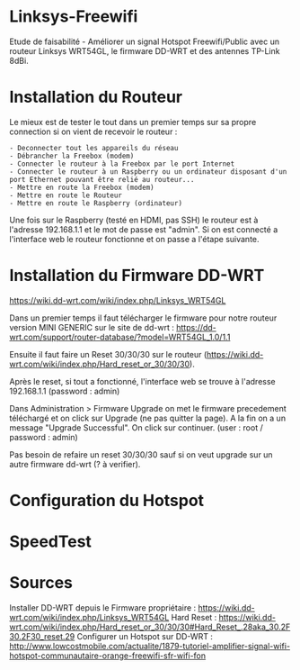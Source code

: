 # Linksys-Freewifi
Etude de faisabilité - Améliorer un signal Hotspot Freewifi/Public avec un routeur Linksys WRT54GL, le firmware DD-WRT et des antennes TP-Link 8dBi.

# Installation du Routeur

Le mieux est de tester le tout dans un premier temps sur sa propre connection si on vient de recevoir le routeur :

    - Deconnecter tout les appareils du réseau
    - Débrancher la Freebox (modem)
    - Connecter le routeur à la Freebox par le port Internet
    - Connecter le routeur à un Raspberry ou un ordinateur disposant d'un port Ethernet pouvant être relié au routeur...
    - Mettre en route la Freebox (modem)
    - Mettre en route le Routeur
    - Mettre en route le Raspberry (ordinateur)
    
Une fois sur le Raspberry (testé en HDMI, pas SSH) le routeur est à l'adresse 192.168.1.1 et le mot de passe est "admin". Si on est connecté a l'interface web le routeur fonctionne et on passe a l'étape suivante.

# Installation du Firmware DD-WRT

https://wiki.dd-wrt.com/wiki/index.php/Linksys_WRT54GL

Dans un premier temps il faut télécharger le firmware pour notre routeur version MINI GENERIC sur le site de dd-wrt : https://dd-wrt.com/support/router-database/?model=WRT54GL_1.0/1.1

Ensuite il faut faire un Reset 30/30/30 sur le routeur (https://wiki.dd-wrt.com/wiki/index.php/Hard_reset_or_30/30/30).

Après le reset, si tout a fonctionné, l'interface web se trouve à l'adresse 192.168.1.1 (password : admin)

Dans Administration > Firmware Upgrade on met le firmware precedement téléchargé et on click sur Upgrade (ne pas quitter la page). A la fin on a un message "Upgrade Successful". On click sur continuer. (user : root / password : admin)

Pas besoin de refaire un reset 30/30/30 sauf si on veut upgrade sur un autre firmware dd-wrt (? à verifier).

# Configuration du Hotspot

# SpeedTest

# Sources

  Installer DD-WRT depuis le Firmware propriétaire : https://wiki.dd-wrt.com/wiki/index.php/Linksys_WRT54GL
  Hard Reset : https://wiki.dd-wrt.com/wiki/index.php/Hard_reset_or_30/30/30#Hard_Reset_.28aka_30.2F30.2F30_reset.29
  Configurer un Hotspot sur DD-WRT : http://www.lowcostmobile.com/actualite/1879-tutoriel-amplifier-signal-wifi-hotspot-communautaire-orange-freewifi-sfr-wifi-fon
